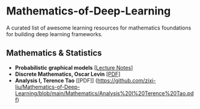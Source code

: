 # Mathematics-of-Deep-Learning
A curated list of awesome learning resources for mathematics foundations for building deep learning frameworks.

## Mathematics & Statistics

- **Probabilistic graphical models** [[Lecture Notes]](https://cedar.buffalo.edu/~srihari/CSE674/) 
- **Discrete Mathematics, Oscar Levin** [[PDF]](http://discrete.openmathbooks.org/pdfs/dmoi-tablet.pdf)
- **Analysis I, Terence Tao** [[PDF]] (https://github.com/zixi-liu/Mathematics-of-Deep-Learning/blob/main/Mathematics/Analysis%20I%20Terence%20Tao.pdf)


